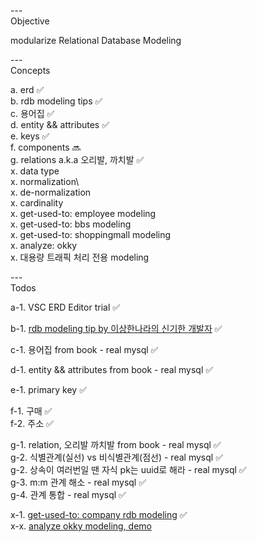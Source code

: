 
---\
Objective

modularize Relational Database Modeling


---\
Concepts 


a. erd :white_check_mark:\
b. rdb modeling tips :white_check_mark:\
c. 용어집 :white_check_mark:\
d. entity && attributes :white_check_mark:\
e. keys :white_check_mark:\
f. components :soon:\
g. relations a.k.a 오리발, 까치발 :white_check_mark:\
x. data type\
x. normalization\   
x. de-normalization\
x. cardinality\
x. get-used-to: employee modeling\
x. get-used-to: bbs modeling\
x. get-used-to: shoppingmall modeling\
x. analyze: okky\
x. 대용량 트래픽 처리 전용 modeling






---\
Todos


a-1. VSC ERD Editor trial :white_check_mark:

b-1. [rdb modeling tip by 이상한나라의 신기한 개발자](https://www.youtube.com/watch?v=T_0TaT0bFHQ) :white_check_mark:

c-1. 용어집 from book - real mysql :white_check_mark:

d-1. entity && attributes from book - real mysql :white_check_mark:

e-1. primary key :white_check_mark:

f-1. 구매 :white_check_mark:\
f-2. 주소 :white_check_mark:

g-1. relation, 오리발 까치발 from book - real mysql :white_check_mark:\
g-2. 식별관계(실선) vs 비식별관계(점선) - real mysql :white_check_mark:\
g-2. 상속이 여러번일 땐 자식 pk는 uuid로 해라 - real mysql :white_check_mark:\
g-3. m:m 관계 해소 - real mysql :white_check_mark:\
g-4. 관계 통합 - real mysql :white_check_mark:

x-1. [get-used-to: company rdb modeling](https://www.youtube.com/watch?v=HXV3zeQKqGY) :white_check_mark:\
x-x. [analyze okky modeling, demo](https://vuerd.github.io/)

